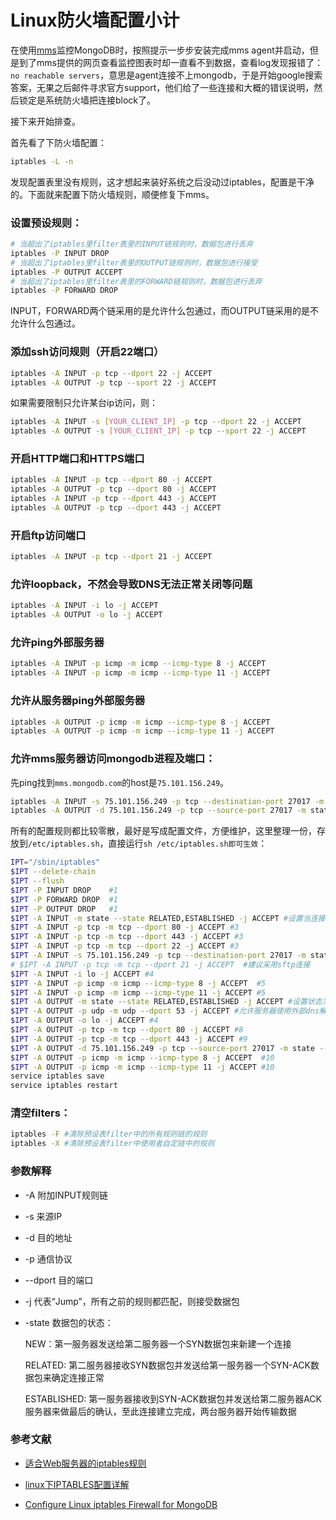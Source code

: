 # Linux防火墙配置小计

在使用[mms](https://mms.mongodb.com)监控MongoDB时，按照提示一步步安装完成mms agent并启动，但是到了mms提供的网页查看监控图表时却一直看不到数据，查看log发现报错了：`no reachable servers`，意思是agent连接不上mongodb，于是开始google搜索答案，无果之后邮件寻求官方support，他们给了一些连接和大概的错误说明，然后锁定是系统防火墙把连接block了。

接下来开始排查。

首先看了下防火墙配置：

``` bash
iptables -L -n
```

发现配置表里没有规则，这才想起来装好系统之后没动过iptables，配置是干净的。下面就来配置下防火墙规则，顺便修复下mms。

### 设置预设规则：

``` bash
# 当超出了iptables里filter表里的INPUT链规则时，数据包进行丢弃
iptables -P INPUT DROP
# 当超出了iptables里filter表里的OUTPUT链规则时，数据包进行接受
iptables -P OUTPUT ACCEPT
# 当超出了iptables里filter表里的FORWARD链规则时，数据包进行丢弃
iptables -P FORWARD DROP
```

INPUT，FORWARD两个链采用的是允许什么包通过，而OUTPUT链采用的是不允许什么包通过。

### 添加ssh访问规则（开启22端口）

``` bash
iptables -A INPUT -p tcp --dport 22 -j ACCEPT
iptables -A OUTPUT -p tcp --sport 22 -j ACCEPT
```

如果需要限制只允许某台ip访问，则：

``` bash
iptables -A INPUT -s [YOUR_CLIENT_IP] -p tcp --dport 22 -j ACCEPT
iptables -A OUTPUT -s [YOUR_CLIENT_IP] -p tcp --sport 22 -j ACCEPT
```

### 开启HTTP端口和HTTPS端口

``` bash
iptables -A INPUT -p tcp --dport 80 -j ACCEPT
iptables -A OUTPUT -p tcp --dport 80 -j ACCEPT
iptables -A INPUT -p tcp --dport 443 -j ACCEPT
iptables -A OUTPUT -p tcp --dport 443 -j ACCEPT
```

### 开启ftp访问端口

``` bash
iptables -A INPUT -p tcp --dport 21 -j ACCEPT
```

### 允许loopback，不然会导致DNS无法正常关闭等问题

``` bash
iptables -A INPUT -i lo -j ACCEPT
iptables -A OUTPUT -o lo -j ACCEPT
```

### 允许ping外部服务器

``` bash
iptables -A INPUT -p icmp -m icmp --icmp-type 8 -j ACCEPT
iptables -A INPUT -p icmp -m icmp --icmp-type 11 -j ACCEPT
```

### 允许从服务器ping外部服务器

``` bash
iptables -A OUTPUT -p icmp -m icmp --icmp-type 8 -j ACCEPT
iptables -A OUTPUT -p icmp -m icmp --icmp-type 11 -j ACCEPT
```

### 允许mms服务器访问mongodb进程及端口：

先ping找到`mms.mongodb.com`的host是`75.101.156.249`。

``` bash
iptables -A INPUT -s 75.101.156.249 -p tcp --destination-port 27017 -m state --state NEW,ESTABLISHED -j ACCEPT
iptables -A OUTPUT -d 75.101.156.249 -p tcp --source-port 27017 -m state --state ESTABLISHED -j ACCEPT
```

所有的配置规则都比较零散，最好是写成配置文件，方便维护，这里整理一份，存放到`/etc/iptables.sh`，直接运行`sh /etc/iptables.sh即可生效`：

``` bash
IPT="/sbin/iptables"
$IPT --delete-chain
$IPT --flush
$IPT -P INPUT DROP    #1
$IPT -P FORWARD DROP  #1
$IPT -P OUTPUT DROP   #1
$IPT -A INPUT -m state --state RELATED,ESTABLISHED -j ACCEPT #设置当连接状态为RELATED和ESTABLISHED时，允许数据进入服务器
$IPT -A INPUT -p tcp -m tcp --dport 80 -j ACCEPT #3
$IPT -A INPUT -p tcp -m tcp --dport 443 -j ACCEPT #3
$IPT -A INPUT -p tcp -m tcp --dport 22 -j ACCEPT #3
$IPT -A INPUT -s 75.101.156.249 -p tcp --destination-port 27017 -m state --state NEW,ESTABLISHED -j ACCEPT
# $IPT -A INPUT -p tcp -m tcp --dport 21 -j ACCEPT  #建议采用sftp连接
$IPT -A INPUT -i lo -j ACCEPT #4
$IPT -A INPUT -p icmp -m icmp --icmp-type 8 -j ACCEPT  #5
$IPT -A INPUT -p icmp -m icmp --icmp-type 11 -j ACCEPT #5
$IPT -A OUTPUT -m state --state RELATED,ESTABLISHED -j ACCEPT #设置状态为RELATED和ESTABLISHED的数据可以从服务器发送到外部
$IPT -A OUTPUT -p udp -m udp --dport 53 -j ACCEPT #允许服务器使用外部dns解析域名
$IPT -A OUTPUT -o lo -j ACCEPT #4
$IPT -A OUTPUT -p tcp -m tcp --dport 80 -j ACCEPT #8
$IPT -A OUTPUT -p tcp -m tcp --dport 443 -j ACCEPT #9
$IPT -A OUTPUT -d 75.101.156.249 -p tcp --source-port 27017 -m state --state ESTABLISHED -j ACCEPT
$IPT -A OUTPUT -p icmp -m icmp --icmp-type 8 -j ACCEPT  #10
$IPT -A OUTPUT -p icmp -m icmp --icmp-type 11 -j ACCEPT #10
service iptables save
service iptables restart
```

### 清空filters：

``` bash
iptables -F #清除预设表filter中的所有规则链的规则
iptables -X #清除预设表filter中使用者自定链中的规则
```

### 参数解释

- \-A 附加INPUT规则链

- \-s 来源IP

- \-d 目的地址

- \-p 通信协议

- \-\-dport 目的端口

- \-j 代表“Jump”，所有之前的规则都匹配，则接受数据包

- \-state 数据包的状态：

    NEW：第一服务器发送给第二服务器一个SYN数据包来新建一个连接

    RELATED: 第二服务器接收SYN数据包并发送给第一服务器一个SYN-ACK数据包来确定连接正常

    ESTABLISHED: 第一服务器接收到SYN-ACK数据包并发送给第二服务器ACK服务器来做最后的确认，至此连接建立完成，两台服务器开始传输数据

### 参考文献

- [适合Web服务器的iptables规则](https://www.centos.bz/2011/09/example-webserver-iptable-ruleset/)

- [linux下IPTABLES配置详解](http://www.cnblogs.com/JemBai/archive/2009/03/19/1416364.html)

- [Configure Linux iptables Firewall for MongoDB](http://docs.mongodb.org/manual/tutorial/configure-linux-iptables-firewall/)
